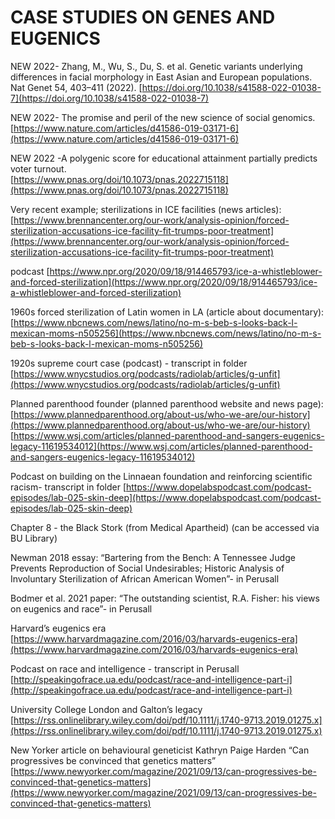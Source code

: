 ---
---

# CASE STUDIES ON GENES AND EUGENICS

NEW 2022- Zhang, M., Wu, S., Du, S. et al. Genetic variants underlying differences in facial morphology in East Asian and European populations. Nat Genet 54, 403–411 (2022). 
[https://doi.org/10.1038/s41588-022-01038-7](https://doi.org/10.1038/s41588-022-01038-7)

NEW 2022- The promise and peril of the new science of social genomics.  
[https://www.nature.com/articles/d41586-019-03171-6](https://www.nature.com/articles/d41586-019-03171-6)

NEW 2022 -A polygenic score for educational attainment partially predicts voter turnout.  
[https://www.pnas.org/doi/10.1073/pnas.2022715118](https://www.pnas.org/doi/10.1073/pnas.2022715118)

Very recent example; sterilizations in ICE facilities (news articles):
[https://www.brennancenter.org/our-work/analysis-opinion/forced-sterilization-accusations-ice-facility-fit-trumps-poor-treatment](https://www.brennancenter.org/our-work/analysis-opinion/forced-sterilization-accusations-ice-facility-fit-trumps-poor-treatment)
 
podcast
[https://www.npr.org/2020/09/18/914465793/ice-a-whistleblower-and-forced-sterilization](https://www.npr.org/2020/09/18/914465793/ice-a-whistleblower-and-forced-sterilization)
 
1960s forced sterilization of Latin women in LA (article about documentary):
[https://www.nbcnews.com/news/latino/no-m-s-beb-s-looks-back-l-mexican-moms-n505256](https://www.nbcnews.com/news/latino/no-m-s-beb-s-looks-back-l-mexican-moms-n505256)
 
1920s supreme court case (podcast) - transcript in folder
[https://www.wnycstudios.org/podcasts/radiolab/articles/g-unfit](https://www.wnycstudios.org/podcasts/radiolab/articles/g-unfit)
 
Planned parenthood founder (planned parenthood website and news page):
[https://www.plannedparenthood.org/about-us/who-we-are/our-history](https://www.plannedparenthood.org/about-us/who-we-are/our-history)
[https://www.wsj.com/articles/planned-parenthood-and-sangers-eugenics-legacy-11619534012](https://www.wsj.com/articles/planned-parenthood-and-sangers-eugenics-legacy-11619534012)

Podcast on building on the Linnaean foundation and reinforcing scientific racism- transcript in folder
[https://www.dopelabspodcast.com/podcast-episodes/lab-025-skin-deep](https://www.dopelabspodcast.com/podcast-episodes/lab-025-skin-deep)

Chapter 8 - the Black Stork (from Medical Apartheid) (can be accessed via BU Library)

Newman 2018 essay: “Bartering from the Bench: A Tennessee Judge Prevents Reproduction of Social Undesirables; Historic Analysis of Involuntary Sterilization of African American Women”- in Perusall

Bodmer et al. 2021 paper: “The outstanding scientist, R.A. Fisher: his views on eugenics and race”- in Perusall

Harvard’s eugenics era
[https://www.harvardmagazine.com/2016/03/harvards-eugenics-era](https://www.harvardmagazine.com/2016/03/harvards-eugenics-era)

Podcast on race and intelligence - transcript in Perusall
[http://speakingofrace.ua.edu/podcast/race-and-intelligence-part-i](http://speakingofrace.ua.edu/podcast/race-and-intelligence-part-i)

University College London and Galton’s legacy
[https://rss.onlinelibrary.wiley.com/doi/pdf/10.1111/j.1740-9713.2019.01275.x](https://rss.onlinelibrary.wiley.com/doi/pdf/10.1111/j.1740-9713.2019.01275.x)

New Yorker article on behavioural geneticist Kathryn Paige Harden “Can progressives be convinced that genetics matters” 
[https://www.newyorker.com/magazine/2021/09/13/can-progressives-be-convinced-that-genetics-matters](https://www.newyorker.com/magazine/2021/09/13/can-progressives-be-convinced-that-genetics-matters)

